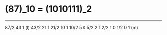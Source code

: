 # (87)_10 = (1010111)_2
----------------------------------------------------------
87/2	43		1 (l)
43/2    21      1
21/2    10      1
10/2     5      0
5/2      2      1
2/2      1      0
1/2      0      1 (m)